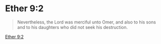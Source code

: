 # Ether 9:2

> Nevertheless, the Lord was merciful unto Omer, and also to his sons and to his daughters who did not seek his destruction.

[Ether 9:2](https://www.churchofjesuschrist.org/study/scriptures/bofm/ether/9?lang=eng&id=p2#p2)



